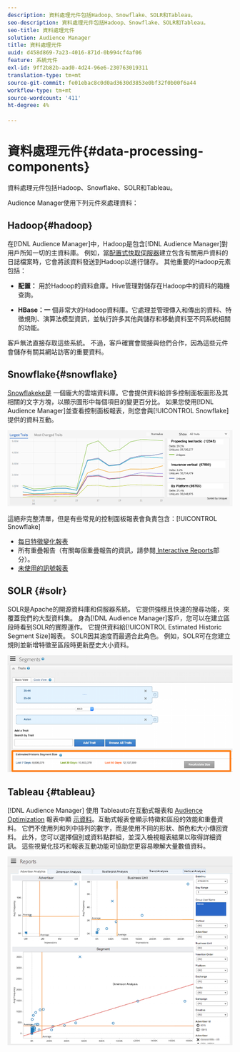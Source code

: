 ```yaml
---
description: 資料處理元件包括Hadoop、Snowflake、SOLR和Tableau。
seo-description: 資料處理元件包括Hadoop、Snowflake、SOLR和Tableau。
seo-title: 資料處理元件
solution: Audience Manager
title: 資料處理元件
uuid: d458d869-7a23-4016-871d-0b994cf4af06
feature: 系統元件
exl-id: 9ff2b82b-aad0-4d24-96e6-230763019311
translation-type: tm+mt
source-git-commit: fe01ebac8c0d0ad3630d3853e0bf32f0b00f6a44
workflow-type: tm+mt
source-wordcount: '411'
ht-degree: 4%

---
```


# 資料處理元件{#data-processing-components}

資料處理元件包括Hadoop、Snowflake、SOLR和Tableau。

<!-- 

c_comproc.xml

 -->

Audience Manager使用下列元件來處理資料：

## Hadoop{#hadoop}

在[!DNL Audience Manager]中，Hadoop是包含[!DNL Audience Manager]對用戶所知一切的主資料庫。 例如，當[配置式快取伺服器](../../reference/system-components/components-data-collection.md)建立包含有關用戶資料的日誌檔案時，它會將該資料發送到Hadoop以進行儲存。 其他重要的Hadoop元素包括：

* **配置：** 用於Hadoop的資料倉庫。Hive管理對儲存在Hadoop中的資料的臨機查詢。

* **HBase：一** 個非常大的Hadoop資料庫。它處理並管理傳入和傳出的資料、特徵規則、演算法模型資訊，並執行許多其他與儲存和移動資料至不同系統相關的功能。

客戶無法直接存取這些系統。 不過，客戶確實會間接與他們合作，因為這些元件會儲存有關其網站訪客的重要資料。

## Snowflake{#snowflake}

[Snowflakeke是](https://www.snowflake.net/) 一個龐大的雲端資料庫。它會提供資料給許多控制面板圖形及其相關的文字方塊，以顯示圖形中每個項目的變更百分比。 如果您使用[!DNL Audience Manager]並查看控制面板報表，則您會與[!UICONTROL Snowflake]提供的資料互動。



![](assets/dashboardreport.png)

這絕非完整清單，但是有些常見的控制面板報表會負責包含：[!UICONTROL Snowflake]

* [每日特徵變化報表](/help/using/reporting/audience-optimization-reports/daily-trait-variation-report.md)
* 所有重疊報告（有關每個重疊報告的資訊，請參閱[ Interactive Reports](/help/using/reporting/dynamic-reports/dynamic-reports.md)部分）。
* [未使用的訊號報表](/help/using/reporting/dynamic-reports/unused-signals.md)

## SOLR {#solr}

SOLR是Apache的開源資料庫和伺服器系統。 它提供強穩且快速的搜尋功能，來覆蓋我們的大型資料集。 身為[!DNL Audience Manager]客戶，您可以在建立區段時看到SOLR的實際運作。 它提供資料給[!UICONTROL Estimated Historic Segment Size]報表。 SOLR因其速度而最適合此角色。 例如，SOLR可在您建立規則並新增特徵至區段時更新歷史大小資料。



![](assets/audsize.png)

## Tableau {#tableau}

[!DNL Audience Manager] 使用 [](https://www.tableausoftware.com/) Tableauto在互動式報表和 [Audience Optimization](../../reporting/dynamic-reports/dynamic-reports.md#interactive-and-overlap-reports) 報表中顯 [示資料](../../reporting/audience-optimization-reports/audience-optimization-reports.md)。互動式報表會顯示特徵和區段的效能和重疊資料。 它們不使用列和列中排列的數字，而是使用不同的形狀、顏色和大小傳回資料。 此外，您可以選擇個別或資料點群組，並深入檢視報表結果以取得詳細資訊。 這些視覺化技巧和報表互動功能可協助您更容易瞭解大量數值資料。



![](assets/advertiser_analytics.png)
